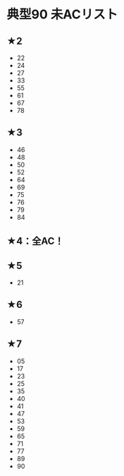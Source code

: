 # 典型90 未ACリスト

## ★2
- 22
- 24
- 27
- 33
- 55
- 61
- 67
- 78

## ★3
- 46
- 48
- 50
- 52
- 64
- 69
- 75
- 76
- 79
- 84

## ★4：全AC！

## ★5
- 21

## ★6
- 57

## ★7
- 05
- 17
- 23
- 25
- 35
- 40
- 41
- 47
- 53
- 59
- 65
- 71
- 77
- 89
- 90 
